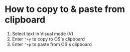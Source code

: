 # How to copy to & paste from clipboard

1. Select text in Visual mode (V)
2. Enter ```"+y``` to copy to OS's clipboard
3. Enter ```"+p``` to paste from OS's clipboard
